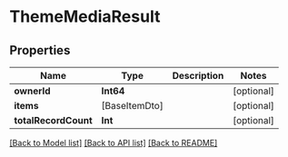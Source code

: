 # ThemeMediaResult

## Properties
Name | Type | Description | Notes
------------ | ------------- | ------------- | -------------
**ownerId** | **Int64** |  | [optional] 
**items** | [BaseItemDto] |  | [optional] 
**totalRecordCount** | **Int** |  | [optional] 

[[Back to Model list]](../README.md#documentation-for-models) [[Back to API list]](../README.md#documentation-for-api-endpoints) [[Back to README]](../README.md)


